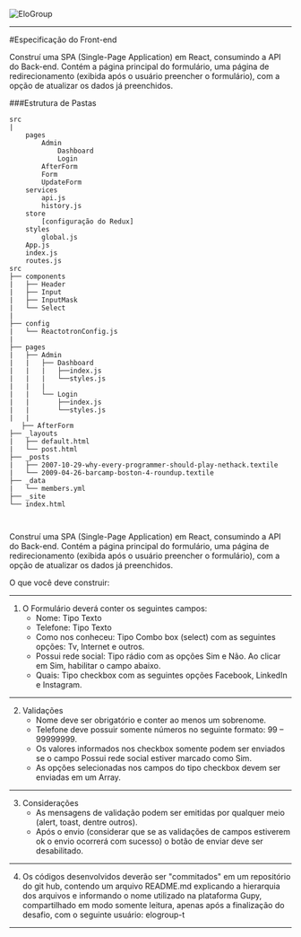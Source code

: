 ![EloGroup](../EloGroup.png)

---
#Especificação do Front-end


Construí uma SPA (Single-Page Application) em React, consumindo a API do Back-end. Contém a página principal do formulário, uma página de redirecionamento (exibida após o usuário preencher o formulário), com a opção de atualizar os dados já preenchidos.

###Estrutura de Pastas

```
src
|	
	pages
		Admin
			Dashboard
			Login
		AfterForm
		Form
		UpdateForm
	services
		api.js
		history.js
	store
		[configuração do Redux]
	styles
		global.js
	App.js
	index.js
	routes.js
src
├── components
|	├── Header
|	├── Input
|	├── InputMask
|	└── Select
|   
├── config
|   └── ReactotronConfig.js
|
├── pages
|   ├── Admin
|   |	├── Dashboard
|   |	|	├──index.js
|   | 	|	└──styles.js
|   | 	|
|   |	└── Login
|   |		├──index.js
|   | 		└──styles.js
|   |
   ├── AfterForm
├── _layouts
|   ├── default.html
|   └── post.html
├── _posts
|   ├── 2007-10-29-why-every-programmer-should-play-nethack.textile
|   └── 2009-04-26-barcamp-boston-4-roundup.textile
├── _data
|   └── members.yml
├── _site
└── index.html

		
```

Construí uma SPA (Single-Page Application) em React, consumindo a API do Back-end. Contém a página principal do formulário, uma página de redirecionamento (exibida após o usuário preencher o formulário), com a opção de atualizar os dados já preenchidos.





O que você deve construir:

---
1. O Formulário deverá conter os seguintes campos:
	* Nome: Tipo Texto
	* Telefone: Tipo Texto
	* Como nos conheceu: Tipo Combo box (select) com as seguintes opções: Tv, Internet e outros.
	* Possui rede social: Tipo rádio com as opções Sim e Não. Ao clicar em Sim, habilitar o campo abaixo.
	* Quais: Tipo checkbox com as seguintes opções Facebook, LinkedIn e Instagram.
---

2. Validações
	* Nome deve ser obrigatório e conter ao menos um sobrenome.
	* Telefone deve possuir somente números no seguinte formato: 99 – 99999999.
	* Os valores informados nos checkbox somente podem ser enviados se o campo Possui rede social estiver marcado como Sim.
	* As opções selecionadas nos campos do tipo checkbox devem ser enviadas em um Array.
---

3. Considerações
	* As mensagens de validação podem ser emitidas por qualquer meio (alert, toast, dentre outros).
	* Após o envio (considerar que se as validações de campos estiverem ok o envio ocorrerá com sucesso) o botão de enviar deve ser desabilitado.
---

4. Os códigos desenvolvidos deverão ser "commitados" em um repositório do git hub, contendo um arquivo README.md explicando a hierarquia dos arquivos e informando o nome utilizado na plataforma Gupy, compartilhado em modo somente leitura, apenas após a finalização do desafio, com o seguinte usuário: elogroup-t 

---
